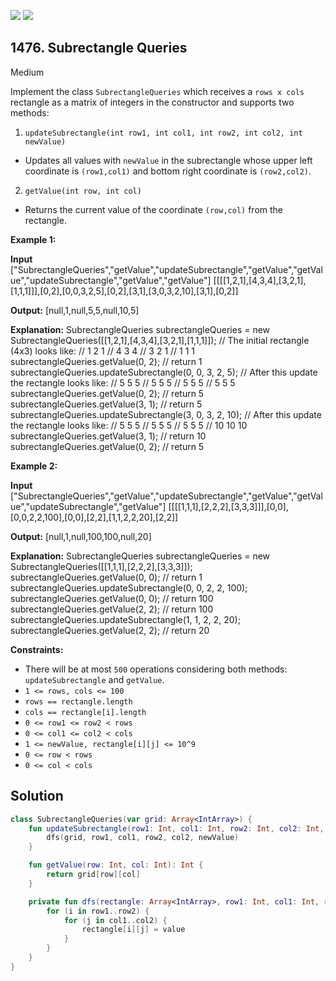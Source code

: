 [![](https://img.shields.io/github/stars/javadev/LeetCode-in-Kotlin?label=Stars&style=flat-square)](https://github.com/javadev/LeetCode-in-Kotlin)
[![](https://img.shields.io/github/forks/javadev/LeetCode-in-Kotlin?label=Fork%20me%20on%20GitHub%20&style=flat-square)](https://github.com/javadev/LeetCode-in-Kotlin/fork)

## 1476\. Subrectangle Queries

Medium

Implement the class `SubrectangleQueries` which receives a `rows x cols` rectangle as a matrix of integers in the constructor and supports two methods:

1. `updateSubrectangle(int row1, int col1, int row2, int col2, int newValue)`

*   Updates all values with `newValue` in the subrectangle whose upper left coordinate is `(row1,col1)` and bottom right coordinate is `(row2,col2)`.

2. `getValue(int row, int col)`

*   Returns the current value of the coordinate `(row,col)` from the rectangle.

**Example 1:**

**Input** ["SubrectangleQueries","getValue","updateSubrectangle","getValue","getValue","updateSubrectangle","getValue","getValue"] [[[[1,2,1],[4,3,4],[3,2,1],[1,1,1]]],[0,2],[0,0,3,2,5],[0,2],[3,1],[3,0,3,2,10],[3,1],[0,2]]

**Output:** [null,1,null,5,5,null,10,5]

**Explanation:** SubrectangleQueries subrectangleQueries = new SubrectangleQueries([[1,2,1],[4,3,4],[3,2,1],[1,1,1]]); // The initial rectangle (4x3) looks like: // 1 2 1 // 4 3 4 // 3 2 1 // 1 1 1 subrectangleQueries.getValue(0, 2); // return 1 subrectangleQueries.updateSubrectangle(0, 0, 3, 2, 5); // After this update the rectangle looks like: // 5 5 5 // 5 5 5 // 5 5 5 // 5 5 5 subrectangleQueries.getValue(0, 2); // return 5 subrectangleQueries.getValue(3, 1); // return 5 subrectangleQueries.updateSubrectangle(3, 0, 3, 2, 10); // After this update the rectangle looks like: // 5 5 5 // 5 5 5 // 5 5 5 // 10 10 10 subrectangleQueries.getValue(3, 1); // return 10 subrectangleQueries.getValue(0, 2); // return 5

**Example 2:**

**Input** ["SubrectangleQueries","getValue","updateSubrectangle","getValue","getValue","updateSubrectangle","getValue"] [[[[1,1,1],[2,2,2],[3,3,3]]],[0,0],[0,0,2,2,100],[0,0],[2,2],[1,1,2,2,20],[2,2]]

**Output:** [null,1,null,100,100,null,20]

**Explanation:** SubrectangleQueries subrectangleQueries = new SubrectangleQueries([[1,1,1],[2,2,2],[3,3,3]]); subrectangleQueries.getValue(0, 0); // return 1 subrectangleQueries.updateSubrectangle(0, 0, 2, 2, 100); subrectangleQueries.getValue(0, 0); // return 100 subrectangleQueries.getValue(2, 2); // return 100 subrectangleQueries.updateSubrectangle(1, 1, 2, 2, 20); subrectangleQueries.getValue(2, 2); // return 20

**Constraints:**

*   There will be at most `500` operations considering both methods: `updateSubrectangle` and `getValue`.
*   `1 <= rows, cols <= 100`
*   `rows == rectangle.length`
*   `cols == rectangle[i].length`
*   `0 <= row1 <= row2 < rows`
*   `0 <= col1 <= col2 < cols`
*   `1 <= newValue, rectangle[i][j] <= 10^9`
*   `0 <= row < rows`
*   `0 <= col < cols`

## Solution

```kotlin
class SubrectangleQueries(var grid: Array<IntArray>) {
    fun updateSubrectangle(row1: Int, col1: Int, row2: Int, col2: Int, newValue: Int) {
        dfs(grid, row1, col1, row2, col2, newValue)
    }

    fun getValue(row: Int, col: Int): Int {
        return grid[row][col]
    }

    private fun dfs(rectangle: Array<IntArray>, row1: Int, col1: Int, row2: Int, col2: Int, value: Int) {
        for (i in row1..row2) {
            for (j in col1..col2) {
                rectangle[i][j] = value
            }
        }
    }
}
```